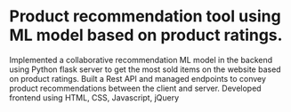 # Product recommendation tool using ML model based on product ratings.
Implemented a collaborative recommendation ML model in the backend using Python flask server to get the most sold items on the website based on product ratings.  Built a Rest API and managed endpoints to convey product recommendations between the client and server.  Developed frontend using HTML, CSS, Javascript, jQuery
